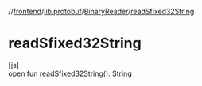 //[frontend](../../../index.md)/[lib.protobuf](../index.md)/[BinaryReader](index.md)/[readSfixed32String](read-sfixed32-string.md)

# readSfixed32String

[js]\
open fun [readSfixed32String](read-sfixed32-string.md)(): [String](https://kotlinlang.org/api/latest/jvm/stdlib/kotlin/-string/index.html)
